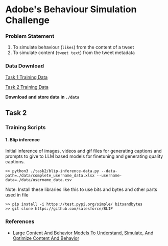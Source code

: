 # Adobe's Behaviour Simulation Challenge

### Problem Statement

1. To simulate behaviour (`likes`) from the content of a tweet
2. To simulate content (`tweet text`) from the tweet metadata

### Data Download

[Task 1 Training Data](https://docs.google.com/spreadsheets/d/1JcESl7qCCBvS6xpWMZplhCXunvmkcNU_/edit?usp=drive_link&ouid=101476968084918341858&rtpof=true&sd=true)

[Task 2 Training Data](https://docs.google.com/spreadsheets/d/1oKN_4cMNQHMNrmTSjzKqiJpvDTQA0dAH/edit?usp=drive_link&ouid=101476968084918341858&rtpof=true&sd=true)

**Download and store data in `./data`**

## Task 2

### Training Scripts 

#### 1. Blip inference 
Initial inference of images, videos and gif files for generating captions and prompts to give to LLM based models for finetuning and generating quality captions. 

```
>> python3 ./task2/blip-inference-data.py --data-path=./data/complete_username_data.xlsx --username-data=./data/username_data.csv
```

Note: 
Install these libraries like this to use bits and bytes and other parts used in file 
```
>> pip install -i https://test.pypi.org/simple/ bitsandbytes
>> git clone https://github.com/salesforce/BLIP
```

### References

- [Large Content And Behavior Models To Understand, Simulate, And Optimize Content And Behavior](https://arxiv.org/abs/2309.00359)

